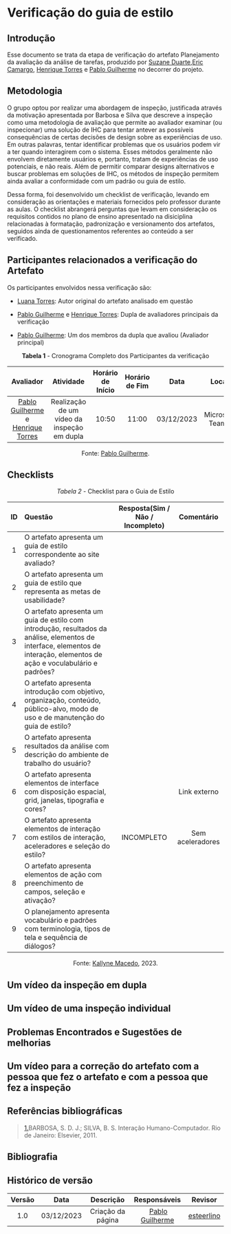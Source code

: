 # **Verificação do guia de estilo**

## Introdução

Esse documento se trata da etapa de verificação do artefato Planejamento da avaliação da análise de tarefas, produzido por [Suzane Duarte](https://github.com/suzaneduarte),[Eric Camargo](https://github.com/Ericcs10), [Henrique Torres](https://github.com/henriqtorresl) e [Pablo Guilherme](https://github.com/PabloGJBS) no decorrer do projeto.

## Metodologia

O grupo optou por realizar uma abordagem de inspeção, justificada através da motivação apresentada por Barbosa e Silva que descreve a inspeção como uma metodologia de avaliação que permite ao avaliador examinar (ou inspecionar) uma solução de IHC para tentar antever as possíveis consequências de certas decisões de design sobre as experiências de uso. Em outras palavras, tentar identificar problemas que os usuários podem vir a ter quando interagirem com o sistema. Esses métodos geralmente não envolvem diretamente usuários e, portanto, tratam de experiências de uso potenciais, e não reais. Além de permitir comparar designs alternativos e buscar problemas em soluções de IHC, os métodos de inspeção permitem ainda avaliar a conformidade com um padrão ou guia de estilo.

Dessa forma, foi desenvolvido um checklist de verificação, levando em consideração as orientações e materiais fornecidos pelo professor durante as aulas. O checklist abrangerá perguntas que levam em consideração os requisitos contidos no plano de ensino apresentado na disiciplina relacionadas à formatação, padronização e versionamento dos artefatos, seguidos ainda de questionamentos referentes ao conteúdo a ser verificado.

## Participantes relacionados a verificação do Artefato

Os participantes envolvidos nessa verificação são:

- [Luana Torres](https://github.com/luanatorress): Autor original do artefato analisado em questão

- [Pablo Guilherme](https://github.com/PabloGJBS) e [Henrique Torres](https://github.com/henriqtorresl): Dupla de avaliadores principais da verificação

- [Pablo Guilherme](https://github.com/PabloGJBS): Um dos membros da dupla que avaliou (Avaliador principal)

<center>

**Tabela 1** - Cronograma Completo dos Participantes da verificação

|                            Avaliador                            |                  Atividade                  | Horário de Início | Horário de Fim |    Data    |      Local      |
| :-------------------------------------------------------------: | :-----------------------------------------: | :---------------: | :------------: | :--------: | :-------------: |
| [Pablo Guilherme](https://github.com/PabloGJBS) e [Henrique Torres](https://github.com/henriqtorresl) | Realização de um vídeo da inspeção em dupla |       10:50       |     11:00      | 03/12/2023 | Microsoft Teams |

Fonte: [Pablo Guilherme](https://github.com/PabloGJBS).

</center>

## Checklists

<center>

_Tabela 2_ - Checklist para o Guia de Estilo

| ID | Questão                                                                                                                                                                            |  Resposta(Sim / Não / Incompleto) |   Comentário   |
| :-: | :---------------------------------------------------------------------------------------------------------------------------------------------------------------------------------- | :--------: | :--------------: |
| 1 | O artefato apresenta um guia de estilo correspondente ao site avaliado?                                                                                                             |        |                  |
| 2 | O artefato apresenta um guia de estilo que representa as metas de usabilidade?                                                                                                      |       |                  |
| 3 | O artefato apresenta um guia de estilo com introdução, resultados da análise, elementos de interface, elementos de interação, elementos de ação e voculabulário e padrões? |       |                  |
| 4 | O artefato apresenta introdução com objetivo, organização, conteúdo, público-alvo, modo de uso e de manutenção do guia de estilo?                                          |      |                  |
| 5 | O artefato apresenta resultados da análise com descrição do ambiente de trabalho do usuário?                                                                                    |       |                  |
| 6 | O artefato apresenta elementos de interface com disposição espacial, grid, janelas, tipografia e cores?                                                                           |       |   Link externo   |
| 7 | O artefato apresenta elementos de interação com estilos de interação, aceleradores e seleção do estilo?                                                                       | INCOMPLETO | Sem aceleradores |
| 8 | O artefato apresenta elementos de ação com preenchimento de campos, seleção e ativação?                                                                                       |        |                  |
| 9 | O planejamento apresenta vocabulário e padrões com terminologia, tipos de tela e sequência de diálogos?                                                                         |      |                  |

Fonte: [Kallyne Macedo](https://github.com/kalipassos), 2023.

</center>

## Um vídeo da inspeção em dupla

## Um vídeo de uma inspeção individual

## Problemas Encontrados e Sugestões de melhorias

## Um vídeo para a correção do artefato com a pessoa que fez o artefato e com a pessoa que fez a inspeção

## Referências bibliográficas

> <a id="REF1" href="#anchor_1">1.</a>BARBOSA, S. D. J.; SILVA, B. S. Interação Humano-Computador. Rio de Janeiro: Elsevier, 2011.<br>

## Bibliografia

## Histórico de versão

| Versão |    Data    |                 Descrição                  |                   Responsáveis                    |                   Revisor                   |
| :----: | :--------: | :----------------------------------------: | :-----------------------------------------------: | :-----------------------------------------: |
|  1.0   | 03/12/2023 | Criação da página |  [Pablo Guilherme](https://github.com/PabloJBS) | [esteerlino](https://github.com/esteerlino) |
